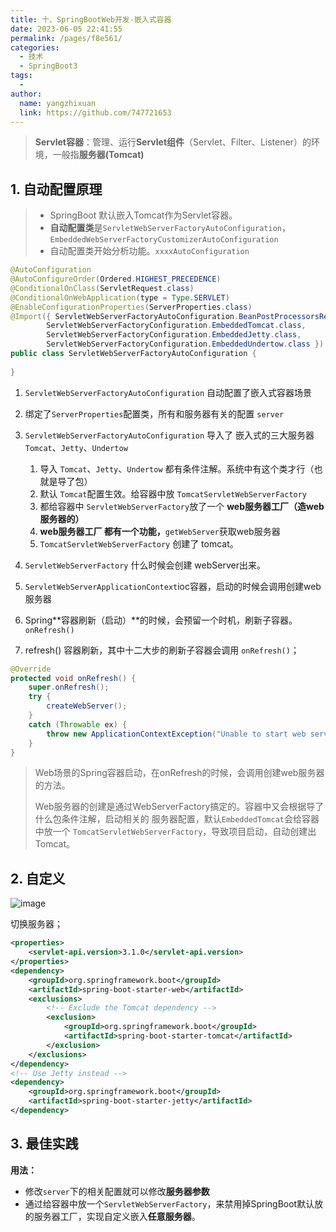 ```yaml
---
title: 十、SpringBootWeb开发-嵌入式容器
date: 2023-06-05 22:41:55
permalink: /pages/f8e561/
categories:
  - 技术
  - SpringBoot3
tags:
  - 
author: 
  name: yangzhixuan
  link: https://github.com/747721653
---
```

> **Servlet容器**：管理、运行**Servlet组件**（Servlet、Filter、Listener）的环境，一般指**服务器(Tomcat)**

## 1. 自动配置原理

>- SpringBoot 默认嵌入Tomcat作为Servlet容器。
>- **自动配置类**是`ServletWebServerFactoryAutoConfiguration`，`EmbeddedWebServerFactoryCustomizerAutoConfiguration`
>- 自动配置类开始分析功能。`xxxxAutoConfiguration`

```java
@AutoConfiguration
@AutoConfigureOrder(Ordered.HIGHEST_PRECEDENCE)
@ConditionalOnClass(ServletRequest.class)
@ConditionalOnWebApplication(type = Type.SERVLET)
@EnableConfigurationProperties(ServerProperties.class)
@Import({ ServletWebServerFactoryAutoConfiguration.BeanPostProcessorsRegistrar.class,
		ServletWebServerFactoryConfiguration.EmbeddedTomcat.class,
		ServletWebServerFactoryConfiguration.EmbeddedJetty.class,
		ServletWebServerFactoryConfiguration.EmbeddedUndertow.class })
public class ServletWebServerFactoryAutoConfiguration {
    
}
```

1. `ServletWebServerFactoryAutoConfiguration` 自动配置了嵌入式容器场景
2. 绑定了`ServerProperties`配置类，所有和服务器有关的配置 `server`
3. `ServletWebServerFactoryAutoConfiguration` 导入了 嵌入式的三大服务器 `Tomcat`、`Jetty`、`Undertow`

    1. 导入 `Tomcat`、`Jetty`、`Undertow` 都有条件注解。系统中有这个类才行（也就是导了包）
    2. 默认  `Tomcat`配置生效。给容器中放 `TomcatServletWebServerFactory`
    3. 都给容器中 `ServletWebServerFactory`放了一个 **web服务器工厂（造web服务器的）**
    4. **web服务器工厂 都有一个功能，**`getWebServer`获取web服务器
    5. `TomcatServletWebServerFactory` 创建了 tomcat。

1. `ServletWebServerFactory` 什么时候会创建 webServer出来。
2. `ServletWebServerApplicationContext`ioc容器，启动的时候会调用创建web服务器
3. Spring**容器刷新（启动）**的时候，会预留一个时机，刷新子容器。`onRefresh()`
4. refresh() 容器刷新，其中十二大步的刷新子容器会调用 `onRefresh()`；

```java
@Override
protected void onRefresh() {
    super.onRefresh();
    try {
        createWebServer();
    }
    catch (Throwable ex) {
        throw new ApplicationContextException("Unable to start web server", ex);
    }
}
```

> Web场景的Spring容器启动，在onRefresh的时候，会调用创建web服务器的方法。
>
>Web服务器的创建是通过WebServerFactory搞定的。容器中又会根据导了什么包条件注解，启动相关的 服务器配置，默认`EmbeddedTomcat`会给容器中放一个 `TomcatServletWebServerFactory`，导致项目启动，自动创建出Tomcat。





## 2. 自定义

![image](https://cdn.jsdelivr.net/gh/747721653/picx-images-hosting@master/springboot/image.crcn4o74hq8.webp)

切换服务器；

```xml
<properties>
    <servlet-api.version>3.1.0</servlet-api.version>
</properties>
<dependency>
    <groupId>org.springframework.boot</groupId>
    <artifactId>spring-boot-starter-web</artifactId>
    <exclusions>
        <!-- Exclude the Tomcat dependency -->
        <exclusion>
            <groupId>org.springframework.boot</groupId>
            <artifactId>spring-boot-starter-tomcat</artifactId>
        </exclusion>
    </exclusions>
</dependency>
<!-- Use Jetty instead -->
<dependency>
    <groupId>org.springframework.boot</groupId>
    <artifactId>spring-boot-starter-jetty</artifactId>
</dependency>
```



## 3. 最佳实践

**用法：**

- 修改`server`下的相关配置就可以修改**服务器参数**
- 通过给容器中放一个`ServletWebServerFactory`，来禁用掉SpringBoot默认放的服务器工厂，实现自定义嵌入**任意服务器**。

